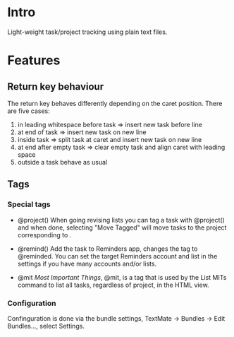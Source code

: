 # Intro

Light-weight task/project tracking using plain text files.

# Features

## Return key behaviour 

The return key behaves differently depending on the caret position. There are five cases:

1. in leading whitespace before task => insert new task before line
2. at end of task => insert new task on new line 
3. inside task => split task at caret and insert new task on new line 
4. at end after empty task => clear empty task and align caret with leading space 
5. outside a task behave as usual

## Tags

### Special tags

* @project(<name>)
  When going revising lists you can tag a task with @project(<name>) and when done, selecting "Move Tagged" will move tasks to the project corresponding to <name>.

* @remind(<date>)
  Add the task to Reminders app, changes the tag to @reminded.
  You can set the target Reminders account and list in the settings if you have many accounts and/or lists.

* @mit
  *Most Important Things*, @mit, is a tag that is used by the List MITs command to list all tasks, regardless of project, in the HTML view. 

### Configuration

Confinguration is done via the bundle settings, TextMate -> Bundles -> Edit Bundles…, select Settings.

